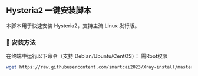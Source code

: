 ## Hysteria2 一键安装脚本

本脚本用于快速安装 Hysteria2，支持主流 Linux 发行版。

### 🚀 安装方法

在终端中运行以下命令（支持 Debian/Ubuntu/CentOS）：  需Root权限

```sh
wget https://raw.githubusercontent.com/smartcai2023/Xray-install/master/hysteria_install.sh -O hysteria_install.sh && bash hysteria_install.sh
